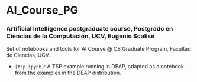 # AI_Course_PG

### Artificial Intelligence postgraduate course, Postgrado en Ciencias de la Computación, UCV, Eugenio Scalise

Set of notebooks and tools for AI Course @ CS Graduate Program, Facultad de Ciencias, UCV.

* `[tsp.ipynb]`: A TSP example running in DEAP, adapted as a notebook from the examples in the DEAP distribution.

